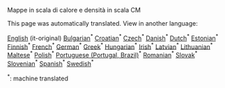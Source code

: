 <p> Mappe in scala di calore e densità in scala CM </p>

This page was automatically translated. View in another language:

[English](../en/CM-Scale-heat-and-cool-density-maps.md) (it-original) [Bulgarian](../bg/CM-Scale-heat-and-cool-density-maps.md)<sup>\*</sup> [Croatian](../hr/CM-Scale-heat-and-cool-density-maps.md)<sup>\*</sup> [Czech](../cs/CM-Scale-heat-and-cool-density-maps.md)<sup>\*</sup> [Danish](../da/CM-Scale-heat-and-cool-density-maps.md)<sup>\*</sup> [Dutch](../nl/CM-Scale-heat-and-cool-density-maps.md)<sup>\*</sup> [Estonian](../et/CM-Scale-heat-and-cool-density-maps.md)<sup>\*</sup> [Finnish](../fi/CM-Scale-heat-and-cool-density-maps.md)<sup>\*</sup> [French](../fr/CM-Scale-heat-and-cool-density-maps.md)<sup>\*</sup> [German](../de/CM-Scale-heat-and-cool-density-maps.md)<sup>\*</sup> [Greek](../el/CM-Scale-heat-and-cool-density-maps.md)<sup>\*</sup> [Hungarian](../hu/CM-Scale-heat-and-cool-density-maps.md)<sup>\*</sup> [Irish](../ga/CM-Scale-heat-and-cool-density-maps.md)<sup>\*</sup>  [Latvian](../lv/CM-Scale-heat-and-cool-density-maps.md)<sup>\*</sup> [Lithuanian](../lt/CM-Scale-heat-and-cool-density-maps.md)<sup>\*</sup> [Maltese](../mt/CM-Scale-heat-and-cool-density-maps.md)<sup>\*</sup> [Polish](../pl/CM-Scale-heat-and-cool-density-maps.md)<sup>\*</sup> [Portuguese (Portugal, Brazil)](../pt/CM-Scale-heat-and-cool-density-maps.md)<sup>\*</sup> [Romanian](../ro/CM-Scale-heat-and-cool-density-maps.md)<sup>\*</sup> [Slovak](../sk/CM-Scale-heat-and-cool-density-maps.md)<sup>\*</sup> [Slovenian](../sl/CM-Scale-heat-and-cool-density-maps.md)<sup>\*</sup> [Spanish](../es/CM-Scale-heat-and-cool-density-maps.md)<sup>\*</sup> [Swedish](../sv/CM-Scale-heat-and-cool-density-maps.md)<sup>\*</sup> 

<sup>\*</sup>: machine translated
